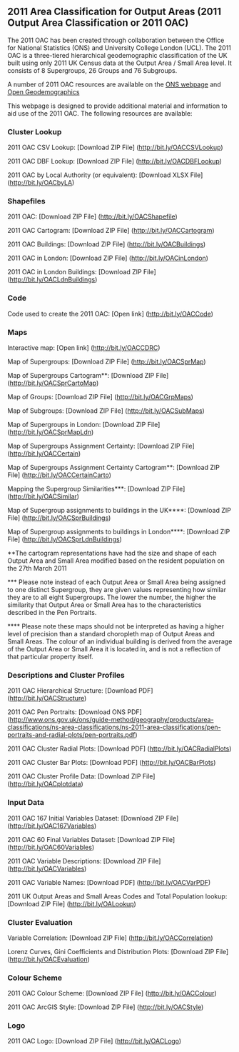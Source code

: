 ## 2011 Area Classification for Output Areas (2011 Output Area Classification or 2011 OAC)
The 2011 OAC has been created through collaboration between the Office for National Statistics (ONS) and University College London (UCL). The 2011 OAC is a three-tiered hierarchical geodemographic classification of the UK built using only 2011 UK Census data at the Output Area / Small Area level. It consists of 8 Supergroups, 26 Groups and 76 Subgroups. 

A number of 2011 OAC resources are available on the [ONS webpage](http://www.ons.gov.uk/ons/guide-method/geography/products/area-classifications/ns-area-classifications/ns-2011-area-classifications/index.html) and [Open Geodemographics](http://http://www.opengeodemographics.com/)

This webpage is designed to provide additional material and information to aid use of the 2011 OAC. The following resources are available:

### Cluster Lookup

2011 OAC CSV Lookup: [Download ZIP File] (http://bit.ly/OACCSVLookup)

2011 OAC DBF Lookup: [Download ZIP File] (http://bit.ly/OACDBFLookup)

2011 OAC by Local Authority (or equivalent): [Download XLSX File] (http://bit.ly/OACbyLA)

### Shapefiles

2011 OAC: [Download ZIP File] (http://bit.ly/OACShapefile)

2011 OAC Cartogram: [Download ZIP File] (http://bit.ly/OACCartogram)

2011 OAC Buildings: [Download ZIP File] (http://bit.ly/OACBuildings)

2011 OAC in London: [Download ZIP File] (http://bit.ly/OACinLondon)

2011 OAC in London Buildings: [Download ZIP File] (http://bit.ly/OACLdnBuildings)

### Code

Code used to create the 2011 OAC: [Open link] (http://bit.ly/OACCode)

### Maps 

Interactive map: [Open link] (http://bit.ly/OACCDRC)

Map of Supergroups: [Download ZIP File] (http://bit.ly/OACSprMap)

Map of Supergroups Cartogram**: [Download ZIP File] (http://bit.ly/OACSprCartoMap)

Map of Groups: [Download ZIP File] (http://bit.ly/OACGrpMaps)

Map of Subgroups: [Download ZIP File] (http://bit.ly/OACSubMaps)

Map of Supergroups in London: [Download ZIP File] (http://bit.ly/OACSprMapLdn)

Map of Supergroups Assignment Certainty: [Download ZIP File] (http://bit.ly/OACCertain)

Map of Supergroups Assignment Certainty Cartogram**: [Download ZIP File] (http://bit.ly/OACCertainCarto)

Mapping the Supergroup Similarities***: [Download ZIP File] (http://bit.ly/OACSimilar)

Map of Supergroup assignments to buildings in the UK****: [Download ZIP File] (http://bit.ly/OACSprBuildings)

Map of Supergroup assignments to buildings in London****: [Download ZIP File] (http://bit.ly/OACSprLdnBuildings)

**The cartogram representations have had the size and shape of each Output Area and Small Area modified based on the resident population on the 27th March 2011

*** Please note instead of each Output Area or Small Area being assigned to one distinct Supergroup, they are given values representing how similar they are to all eight Supergroups. The lower the number, the higher the similarity that Output Area or Small Area has to the characteristics described in the Pen Portraits. 

**** Please note these maps should not be interpreted as having a higher level of precision than a standard choropleth map of Output Areas and Small Areas. The colour of an individual building is derived from the average of the Output Area or Small Area it is located in, and is not a reflection of that particular property itself. 

### Descriptions and Cluster Profiles

2011 OAC Hierarchical Structure: [Download PDF] (http://bit.ly/OACStructure)

2011 OAC Pen Portraits: [Download ONS PDF] (http://www.ons.gov.uk/ons/guide-method/geography/products/area-classifications/ns-area-classifications/ns-2011-area-classifications/pen-portraits-and-radial-plots/pen-portraits.pdf)

2011 OAC Cluster Radial Plots: [Download PDF] (http://bit.ly/OACRadialPlots)

2011 OAC Cluster Bar Plots: [Download PDF] (http://bit.ly/OACBarPlots)

2011 OAC Cluster Profile Data: [Download ZIP File] (http://bit.ly/OACplotdata)

### Input Data

2011 OAC 167 Initial Variables Dataset: [Download ZIP File] (http://bit.ly/OAC167Variables)

2011 OAC 60 Final Variables Dataset: [Download ZIP File] (http://bit.ly/OAC60Variables)

2011 OAC Variable Descriptions: [Download ZIP File] (http://bit.ly/OACVariables)

2011 OAC Variable Names: [Download PDF] (http://bit.ly/OACVarPDF)

2011 UK Output Areas and Small Areas Codes and Total Population lookup: [Download ZIP File] (http://bit.ly/OALookup)

### Cluster Evaluation 

Variable Correlation: [Download ZIP File] (http://bit.ly/OACCorrelation)

Lorenz Curves, Gini Coefficients and Distribution Plots: [Download ZIP File] (http://bit.ly/OACEvaluation)

### Colour Scheme

2011 OAC Colour Scheme: [Download ZIP File]	(http://bit.ly/OACColour)

2011 OAC ArcGIS Style: [Download ZIP File] (http://bit.ly/OACStyle)

### Logo

2011 OAC Logo: [Download ZIP File] (http://bit.ly/OACLogo)
